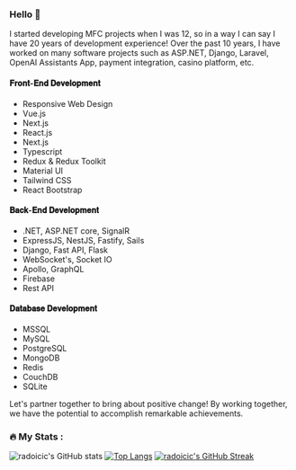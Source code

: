 ### Hello 👋

I started developing MFC projects when I was 12, so in a way I can say I have 20 years of development experience! Over the past 10 years, I have worked on many software projects such as ASP.NET, Django, Laravel, OpenAI Assistants App, payment integration, casino platform, etc.

#### 𝐅𝐫𝐨𝐧𝐭-𝐄𝐧𝐝 𝐃𝐞𝐯𝐞𝐥𝐨𝐩𝐦𝐞𝐧𝐭 
- Responsive Web Design
- Vue.js 
- Next.js 
- React.js 
- Next.js 
- Typescript 
- Redux & Redux Toolkit 
- Material UI 
- Tailwind CSS
- React Bootstrap 

#### 𝐁𝐚𝐜𝐤-𝐄𝐧𝐝 𝐃𝐞𝐯𝐞𝐥𝐨𝐩𝐦𝐞𝐧𝐭
- .NET, ASP.NET core, SignalR
- ExpressJS, NestJS, Fastify, Sails 
- Django, Fast API, Flask
- WebSocket's, Socket IO 
- Apollo, GraphQL 
- Firebase 
- Rest API 

#### 𝐃𝐚𝐭𝐚𝐛𝐚𝐬𝐞 𝐃𝐞𝐯𝐞𝐥𝐨𝐩𝐦𝐞𝐧𝐭 
- MSSQL
- MySQL 
- PostgreSQL 
- MongoDB 
- Redis 
- CouchDB 
- SQLite 

Let's partner together to bring about positive change! By working together, we have the potential to accomplish remarkable achievements.

### :fire: My Stats :
![radoicic's GitHub stats](https://github-readme-stats.vercel.app/api?username=radoicic&show_icons=true&theme=radical)
 [![Top Langs](https://github-readme-stats.vercel.app/api/top-langs/?username=radoicic&layout=compact&theme=vision-friendly-dark)](https://github.com/radoicic/github-readme-stats)
  [![radoicic's GitHub Streak](http://github-readme-streak-stats.herokuapp.com?user=radoicic&theme=dark&background=000000)](https://git.io/streak-stats)
